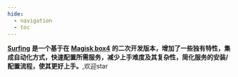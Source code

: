 ```yaml
---
hide:
  - navigation
  - toc
---
```

[**Surfing**](https://github.com/MoGuangYu/Surfing) **是一个基于在** [**Magisk box4**](https://github.com/CHIZI-0618/box4magisk) **的二次开发版本，增加了一些独有特性，集成自动化方式，快速配置所需服务，减少上手难度及其复杂性，简化服务的安装/配置流程，使其更好上手。**,欢迎star